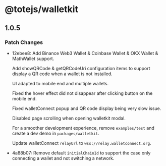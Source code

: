 # @totejs/walletkit

## 1.0.5

### Patch Changes

- 12ebee8: Add Binance Web3 Wallet & Coinbase Wallet & OKX Wallet & MathWallet support.

  Add showQRCode & getQRCodeUri configuration items to support display a QR code when a wallet is
  not installed.

  UI adapted to mobile end and multiple wallets.

  Fixed the hover effect did not disappear after clicking button on the mobile end.

  Fixed walletConnect popup and QR code display being very slow issue.

  Disabled page scrolling when opening walletkit modal.

  For a smoother development experience, remove `examples/test` and create a dev demo in
  `packages/walletkit`.

  Update walletConnect `relayUrl` to `wss://relay.walletconnect.org`.

- 4a88b07: Remove default `initialChainId` to support the case only connecting a wallet and not
  switching a network.
